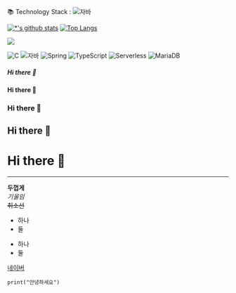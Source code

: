 📚 Technology Stack : ![자바](https://img.shields.io/badge/-자바-007396?style=flat&logo=Java&logoColor=ffffff) 


[![*'s github stats](https://github-readme-stats.vercel.app/api?username=iamsalty77)](https://github.com/iamsalty77) [![Top Langs](https://github-readme-stats.vercel.app/api/top-langs/?username=iamsalty77)](https://github.com/iamsalty77/github-readme-stats)

<img src="https://img.shields.io/badge/java-007396?style=for-the-badge&logo=java&logoColor=white">

![C](https://img.shields.io/badge/-C-123456?style=flat-square&logo=C&logoColor=black)
![자바](https://img.shields.io/badge/-자바-007396?style=flat&logo=Java&logoColor=ffffff)
![Spring](https://img.shields.io/badge/-Spring-6DB33F?style=for-the-badge&logo=Spring&logoColor=white)
![TypeScript](https://img.shields.io/badge/-TypeScript-3178C6?style=flat-square&logo=TypeScript&logoColor=white)
![Serverless](https://img.shields.io/badge/-Serverless-FD5750?style=flat-square&logo=Serverless&logoColor=magenta)
![MariaDB](https://img.shields.io/badge/-MariaDB-1F305F?style=flat-square&logo=mariadb&logoColor=white)



##### Hi there 👋
#### Hi there 👋
### Hi there 👋
## Hi there 👋
# Hi there 👋
---

**두껍게** <br>
*기울임* <br>
~~취소선~~ <br>
* 하나
* 둘
- 하나
- 둘

[네이버](https://naver.com)

```
print("안녕하세요")
```



